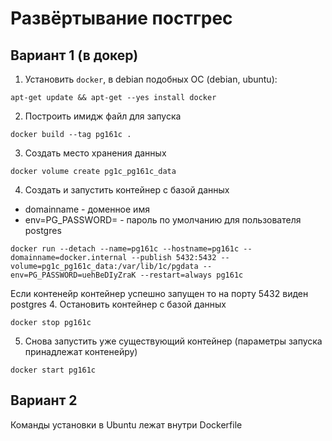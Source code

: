 # Развёртывание постгрес

## Вариант 1 (в докер)

1. Установить `docker`, в debian подобных ОС (debian, ubuntu):
```shell
apt-get update && apt-get --yes install docker
```
2. Построить имидж файл для запуска
```shell
docker build --tag pg161c .
```
3. Создать место хранения данных
```shell
docker volume create pg1c_pg161c_data
```
4. Создать и запустить контейнер с базой данных
  - domainname - доменное имя
  - env=PG_PASSWORD= - пароль по умолчанию для пользователя postgres
```shell
docker run --detach --name=pg161c --hostname=pg161c --domainname=docker.internal --publish 5432:5432 --volume=pg1c_pg161c_data:/var/lib/1c/pgdata --env=PG_PASSWORD=uehBeDIyZraK --restart=always pg161c
```
Если контенейр контейнер успешно запущен то на порту 5432 виден postgres
4. Остановить контейнер c базой данных
```shell
docker stop pg161c
```
5. Снова запустить уже существующий контейнер (параметры запуска принадлежат контенейру)
```shell
docker start pg161c
```

## Вариант 2

Команды установки в Ubuntu лежат внутри Dockerfile